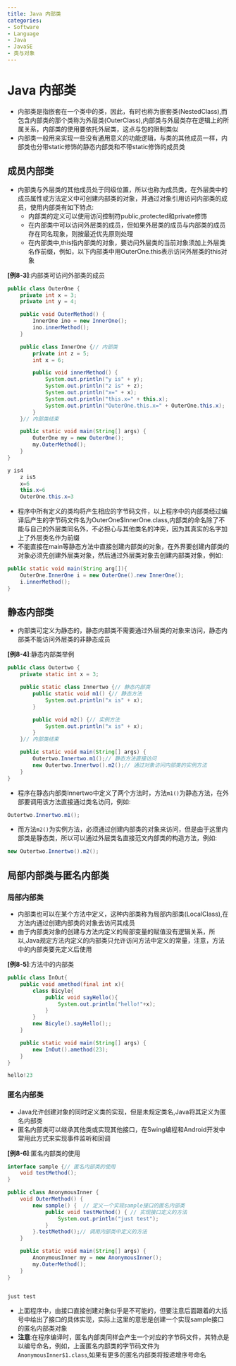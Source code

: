 ```yaml
---
title: Java 内部类
categories:
- Software
- Language
- Java
- JavaSE
- 类与对象
---
```

# Java 内部类

- 内部类是指嵌套在一个类中的类，因此，有时也称为嵌套类(NestedClass),而包含内部类的那个类称为外层类(OuterClass),内部类与外层类存在逻辑上的所属关系，内部类的使用要依托外层类，这点与包的限制类似
- 内部类一般用来实现一些没有通用意义的功能逻辑，与类的其他成员一样，内部类也分带static修饰的静态内部类和不带static修饰的成员类

## 成员内部类

- 内部类与外层类的其他成员处于同级位置，所以也称为成员类，在外层类中的成员属性或方法定义中可创建内部类的对象，并通过对象引用访问内部类的成员，使用内部类有如下特点:
    - 内部类的定义可以使用访问控制符public,protected和private修饰
    - 在内部类中可以访问外层类的成员，但如果外层类的成员与内部类的成员存在同名现象，则按最近优先原则处理
    - 在内部类中,this指内部类的对象，要访问外层类的当前对象须加上外层类名作前缀，例如，以下内部类中用OuterOne.this表示访问外层类的this对象

**[例8-3]**:内部类可访问外部类的成员

```java
public class OuterOne {
    private int x = 3;
    private int y = 4;

    public void OuterMethod() {
        InnerOne ino = new InnerOne();
        ino.innerMethod();
    }

    public class InnerOne {// 内部类
        private int z = 5;
        int x = 6;

        public void innerMethod() {
            System.out.println("y is" + y);
            System.out.println("z is" + z);
            System.out.println("x=" + x);
            System.out.println("this.x=" + this.x);
            System.out.println("OuterOne.this.x=" + OuterOne.this.x);
        }
    }// 内部类结束

    public static void main(String[] args) {
        OuterOne my = new OuterOne();
        my.OuterMethod();
    }
}

y is4
    z is5
    x=6
    this.x=6
    OuterOne.this.x=3
```

- 程序中所有定义的类均将产生相应的字节码文件，以上程序中的内部类经过编译后产生的字节码文件名为OuterOne\$InnerOne.class,内部类的命名除了不能与自己的外层类同名外，不必担心与其他类名的冲突，因为其真实的名字加上了外层类名作为前缀
- 不能直接在main等静态方法中直接创建内部类的对象，在外界要创建内部类的对象必须先创建外层类对象，然后通过外层类对象去创建内部类对象，例如:

```java
public static void main(String arg[]){
    OuterOne.InnerOne i = new OuterOne().new InnerOne();
    i.innerMethod();
}
```

## 静态内部类

- 内部类可定义为静态的，静态内部类不需要通过外层类的对象来访问，静态内部类不能访问外层类的非静态成员

**[例8-4]**:静态内部类举例

```java
public class Outertwo {
    private static int x = 3;

    public static class Innertwo {// 静态内部类
        public static void m1() {// 静态方法
            System.out.println("x is" + x);
        }

        public void m2() {// 实例方法
            System.out.println("x is" + x);
        }
    }// 内部类结束

    public static void main(String[] args) {
        Outertwo.Innertwo.m1();// 静态方法直接访问
        new Outertwo.Innertwo().m2();// 通过对象访问内部类的实例方法
    }
}
```

- 程序在静态内部类Innertwo中定义了两个方法时，方法`m1()`为静态方法，在外部要调用该方法直接通过类名访问，例如:

```java
Outertwo.Innertwo.m1();
```

- 而方法`m2()`为实例方法，必须通过创建内部类的对象来访问，但是由于这里内部类是静态类，所以可以通过外层类名直接范文内部类的构造方法，例如:

```java
new Outertwo.Innertwo().m2();
```

## 局部内部类与匿名内部类

### 局部内部类

- 内部类也可以在某个方法中定义，这种内部类称为局部内部类(LocalClass),在方法内通过创建内部类的对象去访问其成员
- 由于内部类对象的创建与方法内定义的局部变量的赋值没有逻辑关系，所以,Java规定方法内定义的内部类只允许访问方法中定义的常量，注意，方法中的内部类要先定义后使用

**[例8-5]**:方法中的内部类

```java
public class InOut{
    public void amethod(final int x){
        class Bicyle{
            public void sayHello(){
                System.out.println("hello!"+x);
            }
        }
        new Bicyle().sayHello();;
    }

    public static void main(String[] args) {
        new InOut().amethod(23);
    }
}

hello!23
```

### 匿名内部类

- Java允许创建对象的同时定义类的实现，但是未规定类名,Java将其定义为匿名内部类
- 匿名内部类可以继承其他类或实现其他接口，在Swing编程和Android开发中常用此方式来实现事件监听和回调

**[例8-6]**:匿名内部类的使用

```java
interface sample {// 匿名内部类的使用
    void testMethod();
}

public class AnonymousInner {
    void OuterMethod() {
        new sample() {  // 定义一个实现sample接口的匿名内部类
            public void testMethod() { // 实现接口定义的方法
                System.out.println("just test");
            }
        }.testMethod();// 调用内部类中定义的方法
    }

    public static void main(String[] args) {
        AnonymousInner my = new AnonymousInner();
        my.OuterMethod();
    }
}


just test
```

- 上面程序中，由接口直接创建对象似乎是不可能的，但要注意后面跟着的大括号中给出了接口的具体实现，实际上这里的意思是创建一个实现sample接口的匿名内部类对象
- **注意**:在程序编译时，匿名内部类同样会产生一个对应的字节码文件，其特点是以编号命名，例如，上面匿名内部类的字节码文件为`AnonymousInner$1.class`,如果有更多的匿名内部类将按递增序号命名

